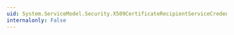 ```yaml
---
uid: System.ServiceModel.Security.X509CertificateRecipientServiceCredential
internalonly: False
---
```


